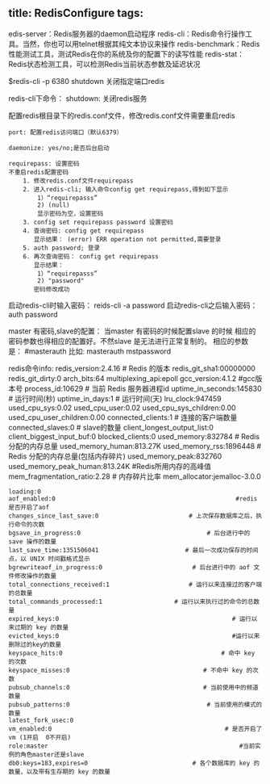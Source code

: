 title: RedisConfigure
tags:
---

edis-server：Redis服务器的daemon启动程序
redis-cli：Redis命令行操作工具。当然，你也可以用telnet根据其纯文本协议来操作
redis-benchmark：Redis性能测试工具，测试Redis在你的系统及你的配置下的读写性能
redis-stat：Redis状态检测工具，可以检测Redis当前状态参数及延迟状况 

$redis-cli -p 6380 shutdown 关闭指定端口redis

redis-cli下命令：
	shutdown: 关闭redis服务


配置redis根目录下的redis.conf文件，修改redis.conf文件需要重启redis

	port: 配置redis访问端口（默认6379）

	daemonize: yes/no;是否后台启动

	requirepass: 设置密码
	不重启redis配置密码
		1. 修改redis.conf文件requirepass
		2. 进入redis-cli; 输入命令config get requirepass,得到如下显示
			1）“requirepasss”
			2) (null)
			显示密码为空，设置密码
		3. config set requirepass password 设置密码
		4. 查询密码: config get requirepass
		   显示结果： (error) ERR operation not permitted,需要登录
		5. auth password; 登录
		6. 再次查询密码： config get requirepass
		   显示结果：
		   	1）“requirepasss”
			2) "password"
		   密码修改成功

启动redis-cli时输入密码： reids-cli -a password
启动redis-cli之后输入密码：auth password

master 有密码,slave的配置：
	当master 有密码的时候配置slave 的时候 相应的密码参数也得相应的配置好。不然slave 是无法进行正常复制的。
	相应的参数是：
		#masterauth
		比如:
		masterauth  mstpassword

redis命令info:
	redis_version:2.4.16                                  # Redis 的版本
	redis_git_sha1:00000000
	redis_git_dirty:0
	arch_bits:64
	multiplexing_api:epoll
	gcc_version:4.1.2                                         #gcc版本号
	process_id:10629                                        # 当前 Redis 服务器进程id
	uptime_in_seconds:145830                      # 运行时间(秒)
	uptime_in_days:1                                        # 运行时间(天)
	lru_clock:947459                                        
	used_cpu_sys:0.02
	used_cpu_user:0.02
	used_cpu_sys_children:0.00
	used_cpu_user_children:0.00
	connected_clients:1                                  # 连接的客户端数量
	connected_slaves:0                                  # slave的数量
	client_longest_output_list:0
	client_biggest_input_buf:0
	blocked_clients:0
	used_memory:832784                               # Redis 分配的内存总量
	used_memory_human:813.27K
	used_memory_rss:1896448                     # Redis 分配的内存总量(包括内存碎片)
	used_memory_peak:832760                
	used_memory_peak_human:813.24K    #Redis所用内存的高峰值
	mem_fragmentation_ratio:2.28                 # 内存碎片比率
	mem_allocator:jemalloc-3.0.0                 

	loading:0
	aof_enabled:0                                                  #redis是否开启了aof
	changes_since_last_save:0                         # 上次保存数据库之后，执行命令的次数
	bgsave_in_progress:0                                   # 后台进行中的 save 操作的数量
	last_save_time:1351506041                        # 最后一次成功保存的时间点，以 UNIX 时间戳格式显示
	bgrewriteaof_in_progress:0                         # 后台进行中的 aof 文件修改操作的数量
	total_connections_received:1                      # 运行以来连接过的客户端的总数量
	total_commands_processed:1                    # 运行以来执行过的命令的总数量
	expired_keys:0                                                # 运行以来过期的 key 的数量
	evicted_keys:0                                                #运行以来删除过的key的数量
	keyspace_hits:0                                            # 命中 key 的次数
	keyspace_misses:0                                     # 不命中 key 的次数
	pubsub_channels:0                                     # 当前使用中的频道数量
	pubsub_patterns:0                                      # 当前使用的模式的数量
	latest_fork_usec:0                                      
	vm_enabled:0                                                # 是否开启了 vm (1开启  0不开启)
	role:master                                                     #当前实例的角色master还是slave
	db0:keys=183,expires=0                             # 各个数据库的 key 的数量，以及带有生存期的 key 的数量   











